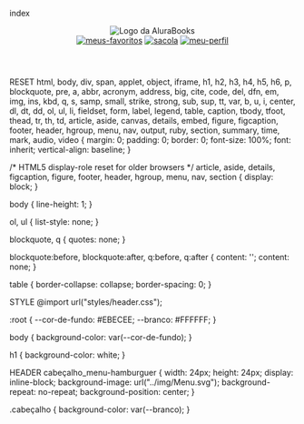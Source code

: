 index

<!DOCTYPE html>
<html>

<head>
    <meta charset="UTF-8">
    <meta name="viewport" content="width=device-width, initial-scale=1.0">
    <title>AluraBooks</title>
    <link rel="stylesheet" href="reset.css">
    <link rel="stylesheet" href="styles.css">
</head>

<body>
    <header class="cabeçalho">
        <div class="container">
        <span class="cabeçalho__menu-hamburguer"></span>
        <img src="/tmp/guest-8omrp0/Downloads/AluraBooks/Logo.png" alt="Logo da AluraBooks">
       </div>
       <div class="container">
       <a href="#"><img src="/tmp/guest-8omrp0/Downloads/AluraBooks/Favoritos-1.svg" alt="meus-favoritos"></a>
        <a href="#"><img src="/tmp/guest-8omrp0/Downloads/AluraBooks/Sacola.png" alt= "sacola"></a>
        <a href="#"><img src="/tmp/guest-8omrp0/Downloads/AluraBooks/Usuario.png" alt="meu-perfil"></a>
   </div>
    </header>
</body>


</html>


RESET
html,
body,
div,
span,
applet,
object,
iframe,
h1,
h2,
h3,
h4,
h5,
h6,
p,
blockquote,
pre,
a,
abbr,
acronym,
address,
big,
cite,
code,
del,
dfn,
em,
img,
ins,
kbd,
q,
s,
samp,
small,
strike,
strong,
sub,
sup,
tt,
var,
b,
u,
i,
center,
dl,
dt,
dd,
ol,
ul,
li,
fieldset,
form,
label,
legend,
table,
caption,
tbody,
tfoot,
thead,
tr,
th,
td,
article,
aside,
canvas,
details,
embed,
figure,
figcaption,
footer,
header,
hgroup,
menu,
nav,
output,
ruby,
section,
summary,
time,
mark,
audio,
video {
    margin: 0;
    padding: 0;
    border: 0;
    font-size: 100%;
    font: inherit;
    vertical-align: baseline;
}

/* HTML5 display-role reset for older browsers */
article,
aside,
details,
figcaption,
figure,
footer,
header,
hgroup,
menu,
nav,
section {
    display: block;
}

body {
    line-height: 1;
}

ol,
ul {
    list-style: none;
}

blockquote,
q {
    quotes: none;
}

blockquote:before,
blockquote:after,
q:before,
q:after {
    content: '';
    content: none;
}

table {
    border-collapse: collapse;
    border-spacing: 0;
}


STYLE
@import url("styles/header.css");

:root {
    --cor-de-fundo: #EBECEE;
    --branco: #FFFFFF;
}


body {
    background-color: var(--cor-de-fundo);
}

h1 {
    background-color: white;
}


HEADER
cabeçalho_menu-hamburguer {
    width: 24px;
    height: 24px;
    display: inline-block;
    background-image: url("../img/Menu.svg");
    background-repeat: no-repeat;
    background-position: center;
}

.cabeçalho {
    background-color: var(--branco);
}
